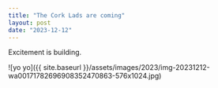 ```yaml
---
title: "The Cork Lads are coming"
layout: post
date: "2023-12-12"
---
```


Excitement is building.

![yo yo]({{ site.baseurl }}/assets/images/2023/img-20231212-wa00171782696908352470863-576x1024.jpg)
